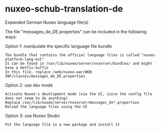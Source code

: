 # nuxeo-schub-translation-de
Expanded German Nuxeo language file(s)

The file "messages_de_DE.properties" can be included in the following ways:

Option 1: manipulate the specific language file bundle

    The bundle that contains the official language files is called "nuxeo-platform-lang-ext"
    It can be found in /var/lib/nuxeo/server/nxserver/bundles/ and might have a Hotfix-Suffix
    In this file, replace /web/nuxeo.war/WEB-INF/classes/messages_de_DE.properties

Option 2: use dev mode

    Activate Nuxeo's development mode (via the UI, since the config file does not seem to do anything)
    Replace /var/lib/nuxeo/server/nxserver/messages_de*.properties
    Reload the language files using the UI

Option 3: use Nuxeo Studio

    Put the language file in a new package and install it